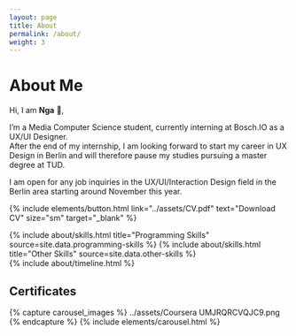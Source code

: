 ```yaml
---
layout: page
title: About
permalink: /about/
weight: 3
---
```


# **About Me**

Hi, I am **Nga** :wave:, <!-- **{{ site.author.name }}** -->

I’m a Media Computer Science student, currently interning at Bosch.IO as a UX/UI Designer. <br>
After the end of my internship, I am looking forward to start my career in UX Design in Berlin and will therefore pause my studies pursuing a master degree at TUD.

I am open for any job inquiries in the UX/UI/Interaction Design field in the Berlin area starting around November this year.

<!-- 
Through various university projects I’ve learned the basics of media design including UI and UX design but would love to get a deeper understanding of work flows and how to improve my designs. <br>
I have always admired a great functioning user experience and want to create designs that help people and that they love to use. I cannot wait to work on valuable and real projects :)
-->

{% include elements/button.html link="../assets/CV.pdf" text="Download CV" size="sm" target="_blank" %}

<div class="row">
{% include about/skills.html title="Programming Skills" source=site.data.programming-skills %}
{% include about/skills.html title="Other Skills" source=site.data.other-skills %}
</div>

<div class="row">
{% include about/timeline.html %}
</div>

## Certificates

{% capture carousel_images %}
../assets/Coursera UMJRQRCVQJC9.png
{% endcapture %}
{% include elements/carousel.html %}
